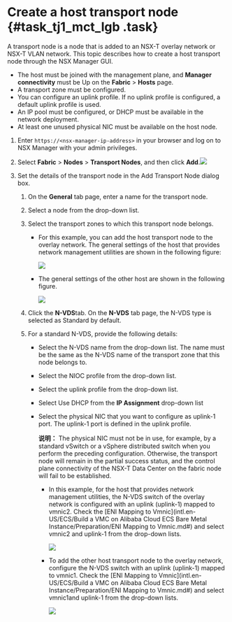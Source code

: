 # Create a host transport node {#task_tj1_mct_lgb .task}

A transport node is a node that is added to an NSX-T overlay network or NSX-T VLAN network. This topic describes how to create a host transport node through the NSX Manager GUI.

-   The host must be joined with the management plane, and **Manager connectivity** must be Up on the **Fabric** \> **Hosts** page.
-   A transport zone must be configured.
-   You can configure an uplink profile. If no uplink profile is configured, a default uplink profile is used.
-   An IP pool must be configured, or DHCP must be available in the network deployment.
-   At least one unused physical NIC must be available on the host node.

1.  Enter `https://<nsx-manager-ip-address>` in your browser and log on to NSX Manager with your admin privileges. 
2.  Select **Fabric** \> **Nodes** \> **Transport Nodes**, and then click **Add**.![](http://static-aliyun-doc.oss-cn-hangzhou.aliyuncs.com/assets/img/85013/154857790036057_en-US.png)

 
3.  Set the details of the transport node in the Add Transport Node dialog box. 
    1.  On the **General** tab page, enter a name for the transport node.
    2.  Select a node from the drop-down list.
    3.  Select the transport zones to which this transport node belongs.
        -   For this example, you can add the host transport node to the overlay network. The general settings of the host that provides network management utilities are shown in the following figure:

            ![](http://static-aliyun-doc.oss-cn-hangzhou.aliyuncs.com/assets/img/85013/154857790036058_en-US.png)

        -   The general settings of the other host are shown in the following figure.

            ![](http://static-aliyun-doc.oss-cn-hangzhou.aliyuncs.com/assets/img/85013/154857790036061_en-US.png)

    4.  Click the **N-VDS**tab. On the **N-VDS** tab page, the N-VDS type is selected as Standard by default.
    5.  For a standard N-VDS, provide the following details:
        -   Select the N-VDS name from the drop-down list. The name must be the same as the N-VDS name of the transport zone that this node belongs to.
        -   Select the NIOC profile from the drop-down list.
        -   Select the uplink profile from the drop-down list.
        -   Select Use DHCP from the **IP Assignment** drop-down list
        -   Select the physical NIC that you want to configure as uplink-1 port. The uplink-1 port is defined in the uplink profile.

            **说明：** The physical NIC must not be in use, for example, by a standard vSwitch or a vSphere distributed switch when you perform the preceding configuration. Otherwise, the transport node will remain in the partial success status, and the control plane connectivity of the NSX-T Data Center on the fabric node will fail to be established.

            -   In this example, for the host that provides network management utilities, the N-VDS switch of the overlay network is configured with an uplink \(uplink-1\) mapped to vmnic2. Check the [ENI Mapping to Vmnic](intl.en-US/ECS/Build a VMC on Alibaba Cloud ECS Bare Metal Instance/Preparation/ENI Mapping to Vmnic.md#) and select vmnic2 and uplink-1 from the drop-down lists.

                ![](http://static-aliyun-doc.oss-cn-hangzhou.aliyuncs.com/assets/img/85013/154857790136059_en-US.png)

            -   To add the other host transport node to the overlay network, configure the N-VDS switch with an uplink \(uplink-1\) mapped to vmnic1. Check the [ENI Mapping to Vmnic](intl.en-US/ECS/Build a VMC on Alibaba Cloud ECS Bare Metal Instance/Preparation/ENI Mapping to Vmnic.md#) and select vmnic1and uplink-1 from the drop-down lists.

                ![](http://static-aliyun-doc.oss-cn-hangzhou.aliyuncs.com/assets/img/85013/154857790136062_en-US.png)


